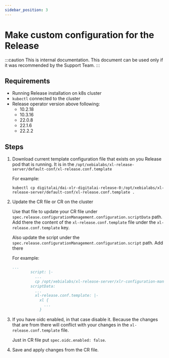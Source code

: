 ```yaml
---
sidebar_position: 3
---
```


# Make custom configuration for the Release

:::caution
This is internal documentation. This document can be used only if it was recommended by the Support Team.
:::

## Requirements

- Running Release installation on k8s cluster
- `kubectl` connected to the cluster
- Release operator version above following:
  - 10.2.18
  - 10.3.16
  - 22.0.8
  - 22.1.6
  - 22.2.2

## Steps

1. Download current template configuration file that exists on you Release pod that is running.
It is in the `/opt/xebialabs/xl-release-server/default-conf/xl-release.conf.template` 

    For example:
    ```shell
    kubectl cp digitalai/dai-xlr-digitalai-release-0:/opt/xebialabs/xl-release-server/default-conf/xl-release.conf.template .
    ```

2. Update the CR file or CR on the cluster

    Use that file to update your CR file under `spec.release.configurationManagement.configuration.scriptData` path. Add there the content of the `xl-release.conf.template` file under the `xl-release.conf.template` key.

    Also update the script under the `spec.release.configurationManagement.configuration.script` path. Add there 

    For example:

    ```yaml
    ...
            script: |-
              ...
              cp /opt/xebialabs/xl-release-server/xlr-configuration-management/xl-release.conf.template /opt/xebialabs/xl-release-server/default-conf/xl-release.conf.template && echo "Changing the xl-release.conf.template";
            scriptData:
              ...
              xl-release.conf.template: |-
                xl {
                  ...
                }
    ```

3. If you have oidc enabled, in that case disable it. Because the changes that are from there will conflict with your changes in the `xl-release.conf.template` file.

    Just in CR file put `spec.oidc.enabled: false`.

4. Save and apply changes from the CR file.
